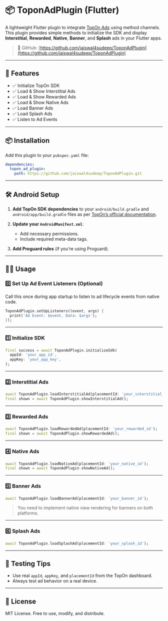 # 📦 ToponAdPlugin (Flutter)

A lightweight Flutter plugin to integrate [TopOn Ads](https://www.toponad.com/) using method channels. This plugin provides simple methods to initialize the SDK and display **Interstitial**, **Rewarded**, **Native**, **Banner**, and **Splash** ads in your Flutter apps.

> 🔗 GitHub: [https://github.com/jaiswal4sudeep/ToponAdPlugin](https://github.com/jaiswal4sudeep/ToponAdPlugin)

---

## 🚀 Features

- ✅ Initialize TopOn SDK  
- ✅ Load & Show Interstitial Ads  
- ✅ Load & Show Rewarded Ads  
- ✅ Load & Show Native Ads  
- ✅ Load Banner Ads  
- ✅ Load Splash Ads  
- ✅ Listen to Ad Events  

---

## 📦 Installation

Add this plugin to your `pubspec.yaml` file:

```yaml
dependencies:
  topon_ad_plugin:
    path: https://github.com/jaiswal4sudeep/ToponAdPlugin.git
```

---

## 🛠️ Android Setup

1. **Add TopOn SDK dependencies** to your `android/build.gradle` and `android/app/build.gradle` files as per [TopOn’s official documentation](https://docs.toponad.com/#/en-us/android/stepbystep).

2. **Update your `AndroidManifest.xml`**:
   - Add necessary permissions.
   - Include required meta-data tags.

3. **Add Proguard rules** (if you’re using Proguard).

---

## 🧑‍💻 Usage

### 0️⃣ Set Up Ad Event Listeners (Optional)

Call this once during app startup to listen to ad lifecycle events from native code.

```dart
ToponAdPlugin.setUpListeners((event, args) {
  print('Ad Event: $event, Data: $args');
});
```

---

### 1️⃣ Initialize SDK

```dart
final success = await ToponAdPlugin.initializeSdk(
  appId: 'your_app_id',
  appKey: 'your_app_key',
);
```

---

### 2️⃣ Interstitial Ads

```dart
await ToponAdPlugin.loadInterstitialAd(placementId: 'your_interstitial_id');
final shown = await ToponAdPlugin.showInterstitialAd();
```

---

### 3️⃣ Rewarded Ads

```dart
await ToponAdPlugin.loadRewardedAd(placementId: 'your_rewarded_id');
final shown = await ToponAdPlugin.showRewardedAd();
```

---

### 4️⃣ Native Ads

```dart
await ToponAdPlugin.loadNativeAd(placementId: 'your_native_id');
final shown = await ToponAdPlugin.showNativeAd();
```

---

### 5️⃣ Banner Ads

```dart
await ToponAdPlugin.loadBannerAd(placementId: 'your_banner_id');
```

> You need to implement native view rendering for banners on both platforms.

---

### 6️⃣ Splash Ads

```dart
await ToponAdPlugin.loadSplashAd(placementId: 'your_splash_id');
```

---

## 🧪 Testing Tips

- Use real `appId`, `appKey`, and `placementId` from the TopOn dashboard.
- Always test ad behavior on a real device.

---

## 📃 License

MIT License. Free to use, modify, and distribute.